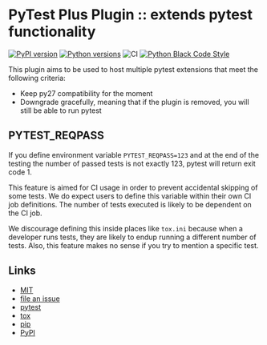 # PyTest Plus Plugin :: extends pytest functionality

[![PyPI version](https://img.shields.io/pypi/v/pytest-plus.svg)](https://pypi.org/project/pytest-plus)
[![Python versions](https://img.shields.io/pypi/pyversions/pytest-plus.svg)](https://pypi.org/project/pytest-plus)
![CI](https://github.com/pytest-dev/pytest-plus/workflows/main/badge.svg)
[![Python Black Code Style](https://img.shields.io/badge/code%20style-black-000000.svg)](https://github.com/python/black)

This plugin aims to be used to host multiple pytest extensions that meet the
following criteria:

* Keep py27 compatibility for the moment
* Downgrade gracefully, meaning that if the plugin is removed, you will still
  be able to run pytest

## PYTEST_REQPASS

If you define environment variable `PYTEST_REQPASS=123` and at the end of the
testing the number of passed tests is
not exactly 123, pytest will return exit code 1.

This feature is aimed for CI usage in order to prevent accidental skipping of
some tests. We do expect users to define this variable within their own CI job
definitions.  The number of tests executed is likely to be dependent on the CI
job.

We discourage defining this inside places like `tox.ini` because when a
developer runs tests, they are likely to endup running a different number of
tests. Also, this feature makes no sense if you try to mention a specific test.

## Links

* [MIT](http://opensource.org/licenses/MIT)
* [file an issue](https://github.com/pytest-dev/pytest-plus/issues)
* [pytest](https://github.com/pytest-dev/pytest)
* [tox](https://tox.readthedocs.io/en/latest/)
* [pip](https://pypi.org/project/pip/)
* [PyPI](https://pypi.org/project)
